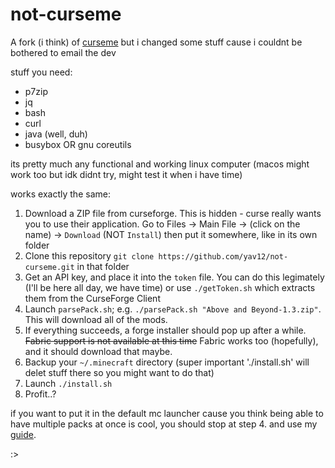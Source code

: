 # not-curseme
A fork (i think) of [curseme](https://git.sakamoto.pl/domi/curseme) but i changed some stuff cause i couldnt be bothered to email the dev

stuff you need: 

- p7zip
- jq
- bash
- curl
- java (well, duh)
- busybox OR gnu coreutils 

its pretty much any functional and working linux computer (macos might work too but idk didnt try, might test it when i have time)

works exactly the same: 

1. Download a ZIP file from curseforge. This is hidden - curse really wants you to use their application. Go to Files -> Main File -> (click on the name) -> `Download` (NOT `Install`) then put it somewhere, like in its own folder
2. Clone this repository `git clone https://github.com/yav12/not-curseme.git` in that folder
3. Get an API key, and place it into the `token` file. You can do this legimately (I'll be here all day, we have time) or use `./getToken.sh` which extracts them from the CurseForge Client
4. Launch `parsePack.sh`; e.g. `./parsePack.sh "Above and Beyond-1.3.zip"`. This will download all of the mods.
5. If everything succeeds, a forge installer should pop up after a while. ~~Fabric support is not available at this time~~ Fabric works too (hopefully), and it should download that maybe.
6. Backup your `~/.minecraft` directory (super important './install.sh' will delet stuff there so you might want to do that)
7. Launch `./install.sh`
8. Profit..?


if you want to put it in the default mc launcher cause you think being able to have multiple packs at once is cool, you should stop at step 4. and use my [guide](https://github.com/yav12/stuff/blob/main/howto-defaultmc.md).

:>
